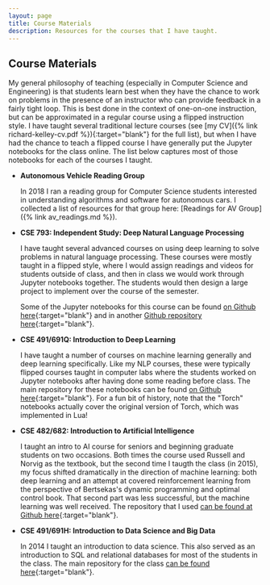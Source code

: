 ```yaml
---
layout: page
title: Course Materials
description: Resources for the courses that I have taught.
---
```


## Course Materials

My general philosophy of teaching (especially in Computer Science and Engineering) is that students learn best when they have the chance to work on problems in the presence of an instructor who can provide feedback in a fairly tight loop. This is best done in the context of one-on-one instruction, but can be approximated in a regular course using a flipped instruction style. I have taught several traditional lecture courses (see [my CV]({% link richard-kelley-cv.pdf %}){:target="blank"} for the full list), but when I have had the chance to teach a flipped course I have generally put the Jupyter notebooks for the class online. The list below captures most of those notebooks for each of the courses I taught.

- **Autonomous Vehicle Reading Group**

  In 2018 I ran a reading group for Computer Science students interested in understanding algorithms and software for autonomous cars. I collected a list of resources for that group here: [Readings for AV Group]({% link av_readings.md %}).

- **CSE 793: Independent Study: Deep Natural Language Processing**

  I have taught several advanced courses on using deep learning to solve problems in natural language processing. These courses were mostly taught in a flipped style, where I would assign readings and videos for students outside of class, and then in class we would work through Jupyter notebooks together. The students would then design a large project to implement over the course of the semester.

  Some of the Jupyter notebooks for this course can be found [on Github here](https://github.com/RichardKelley/neural-language-models){:target="blank"} and in another [Github repository here](https://github.com/RichardKelley/nlp17){:target="blank"}.

- **CSE 491/691Q: Introduction to Deep Learning**

  I have taught a number of courses on machine learning generally and deep learning specifically. Like my NLP courses, these were typically flipped courses taught in computer labs where the students worked on Jupyter notebooks after having done some reading before class. The main repository for these notebooks can be found [on Github here](https://github.com/RichardKelley/deep-learning){:target="blank"}. For a fun bit of history, note that the "Torch" notebooks actually cover the original version of Torch, which was implemented in Lua! 

- **CSE 482/682: Introduction to Artificial Intelligence**

  I taught an intro to AI course for seniors and beginning graduate students on two occasions. Both times the course used Russell and Norvig as the textbook, but the second time I taugth the class (in 2015), my focus shifted dramatically in the direction of machine learning: both deep learning and an attempt at covered reinforcement learning from the perspective of Bertsekas's dynamic programming and optimal control book. That second part was less successful, but the machine learning was well received. The repository that I used [can be found at Github here](https://github.com/RichardKelley/ai-fall-2015){:target="blank"}.

- **CSE 491/691H: Introduction to Data Science and Big Data**

  In 2014 I taught an introduction to data science. This also served as an introduction to SQL and relational databases for most of the students in the class. The main repository for the class [can be found here](https://github.com/RichardKelley/intro-data-science){:target="blank"}.